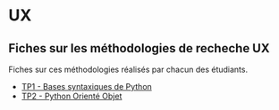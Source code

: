 # UX

## Fiches sur les méthodologies de recheche UX

Fiches sur ces méthodologies réalisés par chacun des étudiants.

- [TP1 - Bases syntaxiques de Python](python/TP1.ipynb)
- [TP2 - Python Orienté Objet](python/TP2.ipynb)
